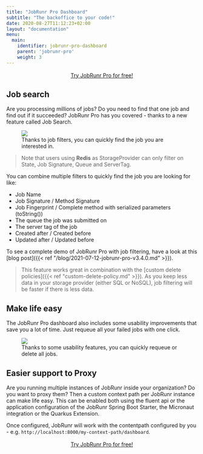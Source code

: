 ```yaml
---
title: "JobRunr Pro Dashboard"
subtitle: "The backoffice to your code!"
date: 2020-08-27T11:12:23+02:00
layout: "documentation"
menu: 
  main: 
    identifier: jobrunr-pro-dashboard
    parent: 'jobrunr-pro'
    weight: 3
---
```


<div style="text-align: center; margin-top: 1rem;">
    <a href="/en/try-jobrunr-pro/" class="btn btn-black btn-lg">
        <span>Try JobRunr Pro for free!</span>
    </a>
</div>

## Job search
Are you processing millions of jobs? Do you need to find that one job and find out if it succeeded? JobRunr Pro has you covered - thanks to a new feature called Job Search.

<figure>
<img src="/documentation/job-filters.gif" class="kg-image">
<figcaption>Thanks to job filters, you can quickly find the job you are interested in.</figcaption>
</figure>

> Note that users using __Redis__ as StorageProvider can only filter on State, Job Signature, Queue and ServerTag.

You can combine multiple filters to quickly find the job you are looking for like:
- Job Name
- Job Signature / Method Signature
- Job Fingerprint / Complete method with serialized parameters (toString())
- The queue the job was submitted on
- The server tag of the job
- Created after / Created before
- Updated after / Updated before 

To see a complete demo of JobRunr Pro with job filtering, have a look at this [blog post]({{< ref "/blog/2021-07-12-jobrunr-pro-v3.4.0.md" >}}).

> This feature works great in combination with the [custom delete policies]({{< ref "custom-delete-policy.md" >}}). As you keep less data in your storage provider (either SQL or NoSQL), job filtering will be faster if there is less data.

## Make life easy
The JobRunr Pro dashboard also includes some usability improvements that save you a lot of time. Just requeue all your failed jobs with one click.

<figure>
<img src="/documentation/jobrunr-pro-failed-requeue.png" class="kg-image">
<figcaption>Thanks to some usability features, you can quickly requeue or delete all jobs.</figcaption>
</figure>

## Easier support to Proxy
Are you running multiple instances of JobRunr inside your organization? Do you want to proxy them? Then a custom context path per JobRunr instance can make life easy. This can be enabled both using the fluent api or the application configuration of the JobRunr Spring Boot Starter, the Micronaut integration or the Quarkus Extension.

Once configured, JobRunr will work with the contentpath configured by you - e.g. `http://localhost:8000/my-context-path/dashboard`.

<div style="text-align: center; margin: 1rem 0 3rem;">
    <a href="/en/try-jobrunr-pro/" class="btn btn-black btn-lg">
        <span>Try JobRunr Pro for free!</span>
    </a>
</div>